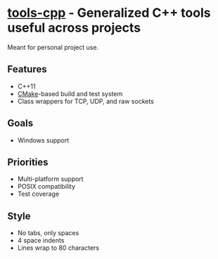 **[tools-cpp](https://github.com/leighgarbs/tools-cpp)** -
  Generalized C++ tools useful across projects
============================================================

Meant for personal project use.

## Features ##
* C++11
* [CMake](https://cmake.org/)-based build and test system
* Class wrappers for TCP, UDP, and raw sockets

## Goals ##
* Windows support

## Priorities ##
* Multi-platform support
* POSIX compatibility
* Test coverage

## Style ##
* No tabs, only spaces
* 4 space indents
* Lines wrap to 80 characters
